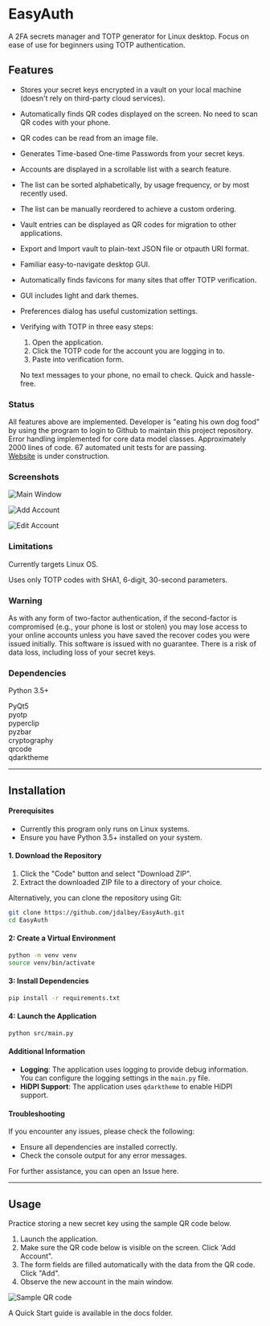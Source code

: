 # EasyAuth
A 2FA secrets manager and TOTP generator for Linux desktop.
Focus on ease of use for beginners using TOTP authentication. 

## Features
 - Stores your secret keys encrypted in a vault on your local machine (doesn't rely on third-party cloud services).
 - Automatically finds QR codes displayed on the screen.  No need to scan QR codes with your phone.
 - QR codes can be read from an image file.
 - Generates Time-based One-time Passwords from your secret keys.
 - Accounts are displayed in a scrollable list with a search feature.
 - The list can be sorted alphabetically, by usage frequency, or by most recently used.
 - The list can be manually reordered to achieve a custom ordering. 
 - Vault entries can be displayed as QR codes for migration to other applications.
 - Export and Import vault to plain-text JSON file or otpauth URI format.
 - Familiar easy-to-navigate desktop GUI.
 - Automatically finds favicons for many sites that offer TOTP verification.
 - GUI includes light and dark themes.
 - Preferences dialog has useful customization settings.
 - Verifying with TOTP in three easy steps: 
   1. Open the application.  
   2. Click the TOTP code for the account you are logging in to. 
   3. Paste into verification form.
 
   No text messages to your phone, no email to check. Quick and hassle-free.


### Status
All features above are implemented.
Developer is "eating his own dog food" by using the program to login to Github to maintain this project repository.
Error handling implemented for core data model classes.
Approximately 2000 lines of code.  67 automated unit tests for are passing.  
[Website](https://jdalbey.github.io/EasyAuth/) is under construction.

### Screenshots
 
![Main Window](https://i.ibb.co/XxhTr1dx/Account-List.png)

![Add Account](https://i.ibb.co/HTP9SGwJ/Add-Account.png)

![Edit Account](https://i.ibb.co/WWf6bcgQ/Edit-Account.png)

### Limitations

Currently targets Linux OS.

Uses only TOTP codes with SHA1, 6-digit, 30-second parameters.

### Warning
As with any form of two-factor authentication, if the second-factor is compromised (e.g., your phone is lost or stolen) 
you may lose access to your online accounts unless you have saved the recover codes you were issued initially. 
This software is issued with no guarantee.  There is a risk of data loss, including loss of your secret keys.

### Dependencies
Python 3.5+

PyQt5  
pyotp  
pyperclip  
pyzbar  
cryptography  
qrcode  
qdarktheme

---
## Installation

#### Prerequisites

- Currently this program only runs on Linux systems.
- Ensure you have Python 3.5+ installed on your system.



#### 1. Download the Repository

1. Click the "Code" button and select "Download ZIP".
2. Extract the downloaded ZIP file to a directory of your choice.

Alternatively, you can clone the repository using Git:

```bash
git clone https://github.com/jdalbey/EasyAuth.git
cd EasyAuth
```

#### 2: Create a Virtual Environment

```bash
python -m venv venv
source venv/bin/activate  
```

#### 3: Install Dependencies

```bash
pip install -r requirements.txt
```

#### 4: Launch the Application


```bash
python src/main.py
```

#### Additional Information

- **Logging**: The application uses logging to provide debug information. You can configure the logging settings in the `main.py` file.
- **HiDPI Support**: The application uses `qdarktheme` to enable HiDPI support.

#### Troubleshooting

If you encounter any issues, please check the following:

- Ensure all dependencies are installed correctly.
- Check the console output for any error messages.

For further assistance, you can open an Issue here.

---



## Usage
Practice storing a new secret key using the sample QR code below.
1. Launch the application.
2. Make sure the QR code below is visible on the screen. Click 'Add Account".
3. The form fields are filled automatically with the data from the QR code. Click "Add".
4. Observe the new account in the main window.

<img src="https://i.ibb.co/GPMh7Rq/Sample-QRcode-easyauth-demo.png" alt="Sample QR code">


A Quick Start guide is available in the docs folder.
